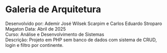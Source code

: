 # Galeria de Arquitetura

Desenvolvido por: Ademir José Wilsek Scarpim e Carlos Eduardo Stroparo Magaton 
Data: Abril de 2025  
Curso: Análise e Desenvolvimento de Sistemas  
Descrição: Projeto em PHP sem banco de dados com sistema de CRUD, login e filtro por continente.
